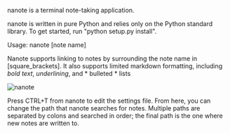 nanote is a terminal note-taking application.

nanote is written in pure Python and relies only on the Python standard library. To get started, run "python setup.py install".

Usage: nanote [note name]

Nanote supports linking to notes by surrounding the note name in [square_brackets]. It also supports limited markdown formatting, including 
    *bold text*, 
    _underlining_, and
        * bulleted
        * lists

![nanote](http://4.bp.blogspot.com/-OwfTCgWkffQ/ULo4I2WZWQI/AAAAAAAAAEw/LW8Nx79znL8/s1600/Screenshot+from+2012-12-01+12:01:45.png)

Press CTRL+T from nanote to edit the settings file. From here, you can change the path that nanote searches for notes. Multiple paths are separated by colons and searched in order; the final path is the one where new notes are written to.
